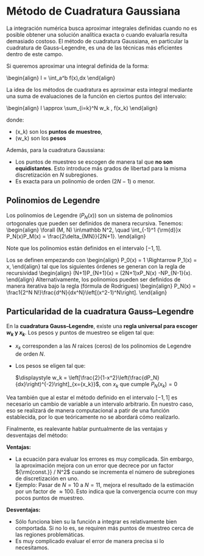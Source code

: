 # Método de Cuadratura Gaussiana

La integración numérica busca aproximar integrales definidas cuando no es posible 
obtener una solución analítica exacta o cuando evaluarla resulta demasiado costoso. 
El método de cuadratura Gaussiana, en particular la cuadratura de Gauss–Legendre, 
es una de las técnicas más eficientes dentro de este campo.


Si queremos aproximar una integral definida de la forma:

\begin{align}
I = \int_a^b f(x)\,dx
\end{align}

La idea de los métodos de cuadratura es aproximar esta integral mediante 
una suma de evaluaciones de la función en ciertos puntos del intervalo:

\begin{align}
I \approx \sum_{i=k}^N w_k \, f(x_k)
\end{align}

donde:

- \(x_k\) son los **puntos de muestreo**,
- \(w_k\) son los **pesos**


Además, para la cuadratura Gaussiana:

  * Los puntos de muestreo se escogen de manera tal que **no son equidistantes**. Esto introduce más grados de libertad para la misma discretización en $N$ subregiones.
  * Es exacta para un polinomio de orden $(2N - 1)$ o menor.

## Polinomios de Legendre
Los polinomios de Legendre ($P_N(x)$) son un sistema de polinomios ortogonales que pueden ser definidos de manera recursiva. Tenemos:
\begin{align}
\forall (M, N) \in\mathbb N^2, \quad \int_{-1}^1 {\rm{d}}x P_N(x)P_M(x) = \frac{2\delta_{MN}}{2N+1}. 
\end{align}

Note que los polinomios están definidos en el intervalo $[-1, 1]$.    

Los se definen empezando con
\begin{align}
P_0(x) = 1 \Rightarrow P_1(x) = x,
\end{align}
tal que los siguientes órdenes se generan con la regla de recursividad
\begin{align}
(N+1)P_{N+1}(x) = (2N+1)xP_N(x) -NP_{N-1}(x).
\end{align}
Alternativamente, los polinomios pueden ser definidos de manera iterativa bajo la regla (fórmula de Rodrigues)
\begin{align}
P_N(x) = \frac1{2^N N!}\frac{d^N}{dx^N}\left[(x^2-1)^N\right].
\end{align}

## Particularidad de la cuadratura Gauss–Legendre

En la **cuadratura Gauss–Legendre**, existe una **regla universal para escoger $w_k$ y $x_k$**. Los pesos y puntos de muestreo se eligen tal que:
  
  * $x_k$ corresponden a las $N$ raíces (ceros) de los polinomios de Legendre de orden $N$.
  * Los pesos se eligen tal que:

      $\displaystyle w_k = \left[\frac{2}{1-x^2}\left(\frac{dP_N}{dx}\right)^{-2}\right]_{x={x_k}}$, con $x_k$ que cumple $P_N(x_k)=0$


Vea también que al estar el método definido en el intervalo $[-1, 1]$ es necesario un cambio de variable a un intervalo arbitrario. En nuestro caso, eso se realizará de manera computacional a patir de una función establecida, por lo que teóricamente no se abordará cómo realizarlo. 


Finalmente, es realevante hablar puntualmente de las ventajas y desventajas del método:

**Ventajas:**

  - La ecuación para evaluar los errores es muy complicada. Sin embargo, la aproximación mejora con un error que decrece por un factor ${\rm{const.}} / N^2$ cuando se incrementa el número de subregiones de discretización en uno.
  - Ejemplo: Pasar de $N=10$ a $N=11$, mejora el resultado de la estimación por un factor de $\approx 100$. Esto indica que la convergencia ocurre con muy pocos puntos de muestreo.
  
**Desventajas:**

  - Sólo funciona bien su la función a integrar es relativamente bien comportada. Si no lo es, se requiren más puntos de muestreo cerca de las regiones problemáticas.
  - Es muy complicado evaluar el error de manera precisa si lo necesitamos.
